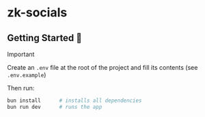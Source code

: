 # zk-socials

## Getting Started 🚀

> [!IMPORTANT]
> Create an `.env` file at the root of the project and fill its contents (see `.env.example`)

Then run:

```sh
bun install      # installs all dependencies
bun run dev      # runs the app
```